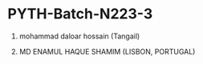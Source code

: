 # PYTH-Batch-N223-3

1. mohammad daloar hossain (Tangail)

2. MD ENAMUL HAQUE SHAMIM (LISBON, PORTUGAL)
